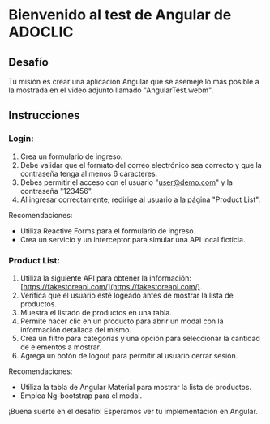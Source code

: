 # Bienvenido al test de Angular de ADOCLIC

## Desafío

Tu misión es crear una aplicación Angular que se asemeje lo más posible a la mostrada en el video adjunto llamado "AngularTest.webm".

## Instrucciones

### Login:

1. Crea un formulario de ingreso.
2. Debe validar que el formato del correo electrónico sea correcto y que la contraseña tenga al menos 6 caracteres.
3. Debes permitir el acceso con el usuario "user@demo.com" y la contraseña "123456".
4. Al ingresar correctamente, redirige al usuario a la página "Product List".

Recomendaciones:
- Utiliza Reactive Forms para el formulario de ingreso.
- Crea un servicio y un interceptor para simular una API local ficticia.

### Product List:

1. Utiliza la siguiente API para obtener la información: [https://fakestoreapi.com/](https://fakestoreapi.com/).
2. Verifica que el usuario esté logeado antes de mostrar la lista de productos.
3. Muestra el listado de productos en una tabla.
4. Permite hacer clic en un producto para abrir un modal con la información detallada del mismo.
5. Crea un filtro para categorías y una opción para seleccionar la cantidad de elementos a mostrar.
6. Agrega un botón de logout para permitir al usuario cerrar sesión.

Recomendaciones:
- Utiliza la tabla de Angular Material para mostrar la lista de productos.
- Emplea Ng-bootstrap para el modal.

¡Buena suerte en el desafío! Esperamos ver tu implementación en Angular.
